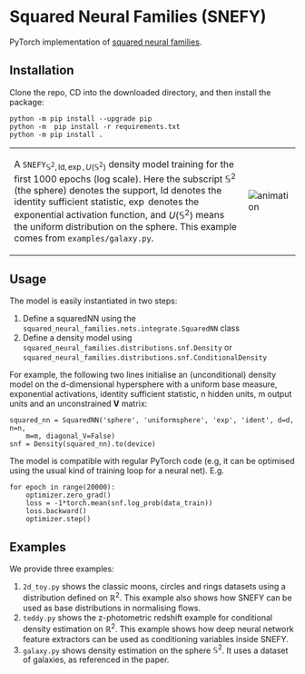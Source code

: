 # Squared Neural Families (SNEFY)

PyTorch implementation of [squared neural families](https://arxiv.org/abs/2305.13552).

## Installation
Clone the repo, CD into the downloaded directory, and then install the package:
```
python -m pip install --upgrade pip
python -m  pip install -r requirements.txt
python -m pip install .
```

<table>
<tr>
<td>

A $\texttt{SNEFY}_{\mathbb{S}^2, \text{Id}, \exp, U(\mathbb{S}^2)}$ density model training for the first $1000$ epochs  (log scale). Here the subscript $\mathbb{S}^2$ (the sphere) denotes the support, $\text{Id}$ denotes the identity sufficient statistic, $\exp$ denotes the exponential activation function, and $U(\mathbb{S}^2)$ means the uniform distribution on the sphere. This example comes from `examples/galaxy.py`.

</td>
<td>

![animation](https://github.com/RussellTsuchida/snefy/assets/28694114/907cba96-4809-4bc8-9aa3-c493c9bea996)

</td>
</tr>
</table>



## Usage
The model is easily instantiated in two steps:
1. Define a squaredNN using the `squared_neural_families.nets.integrate.SquaredNN` class
2. Define a density model using `squared_neural_families.distributions.snf.Density` or `squared_neural_families.distributions.snf.ConditionalDensity` 

For example, the following two lines initialise an (unconditional) density model on the d-dimensional hypersphere with a uniform base measure, exponential activations, identity sufficient statistic, n hidden units, m output units and an unconstrained $\mathbf{V}$ matrix:
```
squared_nn = SquaredNN('sphere', 'uniformsphere', 'exp', 'ident', d=d, n=n,
    m=m, diagonal_V=False)
snf = Density(squared_nn).to(device)
```
The model is compatible with regular PyTorch code (e.g, it can be optimised using the usual kind of training loop for a neural net). E.g.
```
for epoch in range(20000):
    optimizer.zero_grad()
    loss = -1*torch.mean(snf.log_prob(data_train))
    loss.backward()
    optimizer.step()
```
## Examples
We provide three examples:
1. `2d_toy.py` shows the classic moons, circles and rings datasets using a distribution defined on $\mathbb{R}^2$. This example also shows how SNEFY can be used as base distributions in normalising flows.
2. `teddy.py` shows the z-photometric redshift example for conditional density estimation on $\mathbb{R}^2$. This example shows how deep neural network feature extractors can be used as conditioning variables inside SNEFY.
3. `galaxy.py` shows density estimation on the sphere $\mathbb{S}^2$. It uses a dataset of galaxies, as referenced in the paper.
